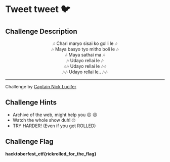 # Tweet tweet 🐦

## Challenge Description

<center>
🎶 Chari maryo sisai ko golli le 🎶<br>
🎶 Maya basyo tyo mitho boli le 🎶<br>
🎶 Maya sathai ma 🎶<br>
🎶 Udayo rellai le 🎶<br>
🎶🎶 Udayo rellai le 🎶🎶<br>
🎶🎶 Udayo rellai le.. 🎶🎶<br>
</center>
<hr>

Challenge by [Captain Nick Lucifer](https://twitter.com/naryal2580/)

## Challenge Hints

- Archive of the web, might help you 😉 😉
- Watch the whole show duh! 🙄
- TRY HARDER! (Even if you get ROLLED)

## Challenge Flag

**hacktoberfest_ctf{rickrolled_for_the_flag}**
